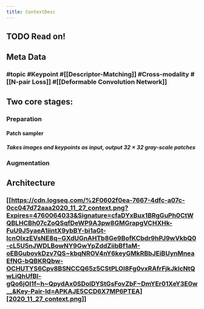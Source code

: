 ```yaml
---
title: ContextDesc
---
```


## TODO  Read on!
## Meta Data
### #topic #Keypoint #[[Descriptor-Matching]]  #Cross-modality #[[N-pair Loss]]  #[[Deformable Convolution Network]]
## Two core stages:
### Preparation
#### Patch sampler
##### Takes images and keypoints as input, output $32\times 32$ gray-scale patches
### Augmentation
##
## Architecture
### [[https://cdn.logseq.com/%2F0602f0ea-7667-4dfc-a07c-0cc047d72aaa2020_11_27_context.png?Expires=4760064033&Signature=cfaDYxBux1BRgGuPh0CtWQBLHCBh07cZoQSqfDeWP9A3pw8GMGrapgVCHXHk-FuU9J5yaeA1iintX9ybBY-bi1aGt-IcnOlxzEVsNE8q~GXdUGnAHTb8Ge9BofKCbdr9hPJ9wVkbQ0-cL5U5nJWDLBowNY9GwYpZddZiibBf1aM-oEBGubovkDzv7QS~kbqNROV4nY6keyGMkRBbJEiBUynMneaEfNG-bQBKRQbw-OCHUTYS6Cpv8BSNCCQ65z5CStPLOI8Fg0vxRAfrFjkJklcNtQwLiQhUfBl-gQo6jOI1f~h~QpydAx0SDolDYStGsFovZbF~DmYEr01XeY3E0w__&Key-Pair-Id=APKAJE5CCD6X7MP6PTEA][2020_11_27_context.png]]
###
